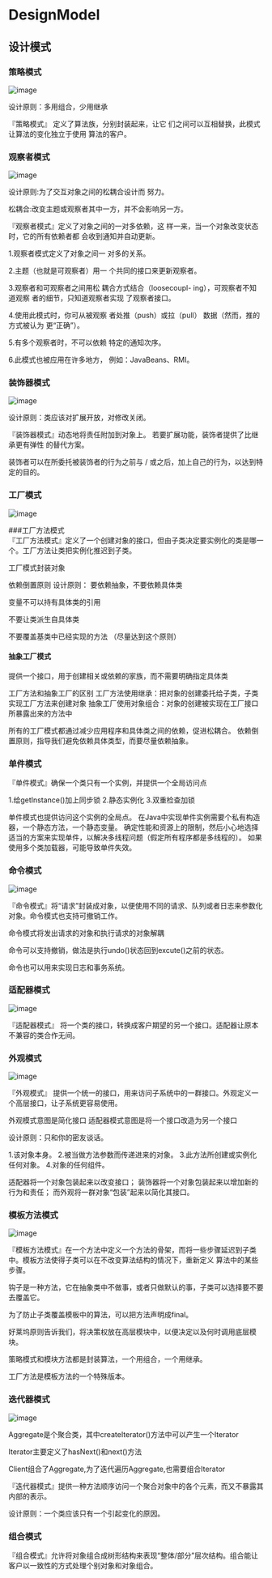 # DesignModel
## 设计模式

### 策略模式
![image](https://github.com/AlienAvatar/DesignModel/blob/master/images/strategy.png)

设计原则：多用组合，少用继承

『策略模式』 定义了算法族，分别封装起来，让它
们之间可以互相替换，此模式让算法的变化独立于使用
算法的客户。

### 观察者模式

![image](https://github.com/AlienAvatar/DesignModel/blob/master/images/observer.png)

设计原则:为了交互对象之间的松耦合设计而
努力。

松耦合:改变主题或观察者其中一方，并不会影响另一方。

『观察者模式』定义了对象之间的一对多依赖，这
样一来，当一个对象改变状态时，它的所有依赖者都
会收到通知并自动更新。

1.观察者模式定义了对象之间一
  对多的关系。
  
2.主题（也就是可观察者）用一
  个共同的接口来更新观察者。
  
3.观察者和可观察者之间用松
  耦合方式结合（loosecoupl-
  ing），可观察者不知道观察
  者的细节，只知道观察者实现
  了观察者接口。
  
4.使用此模式时，你可从被观察
  者处推（push）或拉（pull）
  数据（然而，推的方式被认为
  更“正确”）。

5.有多个观察者时，不可以依赖
  特定的通知次序。

6.此模式也被应用在许多地方，
  例如：JavaBeans、RMI。  
  
### 装饰器模式

![image](https://github.com/AlienAvatar/DesignModel/blob/master/images/decorate.png)

设计原则：类应该对扩展开放，对修改关闭。

『装饰器模式』动态地将责任附加到对象上。
若要扩展功能，装饰者提供了比继承更有弹性
的替代方案。

装饰者可以在所委托被装饰者的行为之前与 / 或之后，加上自己的行为，以达到特定的目的。

### 工厂模式

![image](https://github.com/AlienAvatar/DesignModel/blob/master/images/factory.png)

###工厂方法模式    
 『工厂方法模式』定义了一个创建对象的接口，但由子类决定要实例化的类是哪一个。工厂方法让类把实例化推迟到子类。
 
 工厂模式封装对象
 
 依赖倒置原则
 设计原则： 要依赖抽象，不要依赖具体类
 
 变量不可以持有具体类的引用
 
 不要让类派生自具体类
 
 不要覆盖基类中已经实现的方法
 （尽量达到这个原则）
  
#### 抽象工厂模式
提供一个接口，用于创建相关或依赖的家族，而不需要明确指定具体类

工厂方法和抽象工厂的区别
工厂方法使用继承：把对象的创建委托给子类，子类实现工厂方法来创建对象
抽象工厂使用对象组合：对象的创建被实现在工厂接口所暴露出来的方法中


所有的工厂模式都通过减少应用程序和具体类之间的依赖，促进松耦合。
依赖倒置原则，指导我们避免依赖具体类型，而要尽量依赖抽象。

### 单件模式

『单件模式』确保一个类只有一个实例，并提供一个全局访问点

1.给getInstance()加上同步锁
2.静态实例化
3.双重检查加锁

单件模式也提供访问这个实例的全局点。
在Java中实现单件实例需要个私有构造器，一个静态方法，一个静态变量。
确定性能和资源上的限制，然后小心地选择适当的方案来实现单件，以解决多线程问题（假定所有程序都是多线程的）。
如果使用多个类加载器，可能导致单件失效。

### 命令模式
![image](https://github.com/AlienAvatar/DesignModel/blob/master/images/order.png)

『命令模式』将“请求”封装成对象，以便使用不同的请求、队列或者日志来参数化对象。命令模式也支持可撤销工作。

命令模式将发出请求的对象和执行请求的对象解耦

命令可以支持撤销，做法是执行undo()状态回到excute()之前的状态。

命令也可以用来实现日志和事务系统。

### 适配器模式
![image](https://github.com/AlienAvatar/DesignModel/blob/master/images/adapter.png)

『适配器模式』 将一个类的接口，转换成客户期望的另一个接口。适配器让原本不兼容的类合作无间。

### 外观模式
![image](https://github.com/AlienAvatar/DesignModel/blob/master/images/facade.png)

『外观模式』 提供一个统一的接口，用来访问子系统中的一群接口。外观定义一个高层接口，让子系统更容易使用。

外观模式意图是简化接口
适配器模式意图是将一个接口改造为另一个接口

设计原则：只和你的密友谈话。

1.该对象本身。
2.被当做方法参数而传递进来的对象。
3.此方法所创建或实例化任何对象。
4.对象的任何组件。

适配器将一个对象包装起来以改变接口；
装饰器将一个对象包装起来以增加新的行为和责任；
而外观将一群对象“包装”起来以简化其接口。

### 模板方法模式
![image](https://github.com/AlienAvatar/DesignModel/blob/master/images/template.png)

『模板方法模式』在一个方法中定义一个方法的骨架，而将一些步骤延迟到子类中。模板方法使得子类可以在不改变算法结构的情况下，重新定义
算法中的某些步骤。

钩子是一种方法，它在抽象类中不做事，或者只做默认的事，子类可以选择要不要去覆盖它。

为了防止子类覆盖模板中的算法，可以把方法声明成final。

好莱坞原则告诉我们，将决策权放在高层模块中，以便决定以及何时调用底层模块。

策略模式和模块方法都是封装算法，一个用组合，一个用继承。

工厂方法是模板方法的一个特殊版本。

### 迭代器模式
![image](https://github.com/AlienAvatar/DesignModel/blob/master/images/iterator.png)

Aggregate是个聚合类，其中createIterator()方法中可以产生一个Iterator

Iterator主要定义了hasNext()和next()方法

Client组合了Aggregate,为了迭代遍历Aggregate,也需要组合Iterator

『迭代器模式』提供一种方法顺序访问一个聚合对象中的各个元素，而又不暴露其内部的表示。

设计原则：一个类应该只有一个引起变化的原因。

### 组合模式

『组合模式』允许将对象组合成树形结构来表现“整体/部分”层次结构。组合能让客户以一致性的方式处理个别对象和对象组合。



